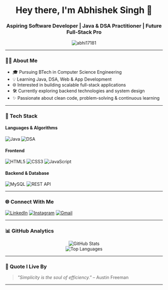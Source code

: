 <h1 align="center">Hey there, I'm Abhishek Singh 👋</h1>
<h3 align="center">Aspiring Software Developer | Java & DSA Practitioner | Future Full-Stack Pro</h3>

<p align="center">
  <img src="https://komarev.com/ghpvc/?username=abhi17181&label=Profile%20Views&color=blueviolet&style=flat-square" alt="abhi17181" />
</p>

---

### 👨‍💻 About Me

- 🎓 Pursuing BTech in Computer Science Engineering  
- 💡 Learning Java, DSA, Web & App Development  
- 🌐 Interested in building scalable full-stack applications  
- 🛠️ Currently exploring backend technologies and system design  
- ✨ Passionate about clean code, problem-solving & continuous learning

---

### 🧰 Tech Stack

#### Languages & Algorithms
![Java](https://img.shields.io/badge/Java-%23007396?style=for-the-badge&logo=java&logoColor=white)
![DSA](https://img.shields.io/badge/DSA-%23FFA500?style=for-the-badge)

#### Frontend
![HTML5](https://img.shields.io/badge/HTML5-%23E34F26?style=for-the-badge&logo=html5&logoColor=white)
![CSS3](https://img.shields.io/badge/CSS3-%231572B6?style=for-the-badge&logo=css3&logoColor=white)
![JavaScript](https://img.shields.io/badge/JavaScript-%23F7DF1E?style=for-the-badge&logo=javascript&logoColor=black)

#### Backend & Database
![MySQL](https://img.shields.io/badge/MySQL-%2300f?style=for-the-badge&logo=mysql&logoColor=white)
![REST API](https://img.shields.io/badge/REST%20API-%23000000?style=for-the-badge)

---

### 🌐 Connect With Me

[![LinkedIn](https://img.shields.io/badge/LinkedIn-Abhishek%20Singh-blue?style=for-the-badge&logo=linkedin)](https://www.linkedin.com/in/abhishek-singh-9844a030a)
[![Instagram](https://img.shields.io/badge/Instagram-itz_.abhi._18-E4405F?style=for-the-badge&logo=instagram&logoColor=white)](https://www.instagram.com/itz_.abhi._18?igsh=ZHMyMXhqZmN1ODdx)
[![Gmail](https://img.shields.io/badge/Gmail-as7651173@gmail.com-D14836?style=for-the-badge&logo=gmail&logoColor=white)](mailto:as7651173@gmail.com)

---

### 📊 GitHub Analytics

<p align="center">
  <img src="https://github-readme-stats.vercel.app/api?username=abhi17181&show_icons=true&theme=github_dark&hide_border=true" alt="GitHub Stats" />
  <br />
  <img src="https://github-readme-stats.vercel.app/api/top-langs/?username=abhi17181&layout=compact&theme=github_dark&hide_border=true" alt="Top Languages" />
</p>

---

### 📌 Quote I Live By
> _"Simplicity is the soul of efficiency."_ – Austin Freeman

---

